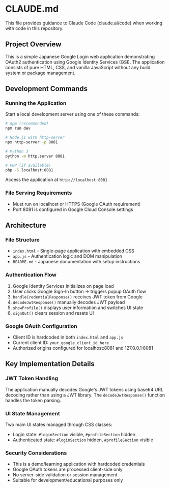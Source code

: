 # CLAUDE.md

This file provides guidance to Claude Code (claude.ai/code) when working with code in this repository.

## Project Overview

This is a simple Japanese Google Login web application demonstrating OAuth2 authentication using Google Identity Services (GSI). The application consists of pure HTML, CSS, and vanilla JavaScript without any build system or package management.

## Development Commands

### Running the Application
Start a local development server using one of these commands:

```bash
# npm (recommended)
npm run dev

# Node.js with http-server
npx http-server -p 8081

# Python 3
python -m http.server 8081

# PHP (if available)
php -S localhost:8081
```

Access the application at `http://localhost:8081`

### File Serving Requirements
- Must run on localhost or HTTPS (Google OAuth requirement)
- Port 8081 is configured in Google Cloud Console settings

## Architecture

### File Structure
- `index.html` - Single-page application with embedded CSS
- `app.js` - Authentication logic and DOM manipulation
- `README.md` - Japanese documentation with setup instructions

### Authentication Flow
1. Google Identity Services initializes on page load
2. User clicks Google Sign-In button → triggers popup OAuth flow
3. `handleCredentialResponse()` receives JWT token from Google
4. `decodeJwtResponse()` manually decodes JWT payload
5. `showProfile()` displays user information and switches UI state
6. `signOut()` clears session and resets UI

### Google OAuth Configuration
- Client ID is hardcoded in both `index.html` and `app.js`
- Current client ID: `your_google_client_id_here`
- Authorized origins configured for localhost:8081 and 127.0.0.1:8081

## Key Implementation Details

### JWT Token Handling
The application manually decodes Google's JWT tokens using base64 URL decoding rather than using a JWT library. The `decodeJwtResponse()` function handles the token parsing.

### UI State Management
Two main UI states managed through CSS classes:
- Login state: `#loginSection` visible, `#profileSection` hidden
- Authenticated state: `#loginSection` hidden, `#profileSection` visible

### Security Considerations
- This is a demo/learning application with hardcoded credentials
- Google OAuth tokens are processed client-side only
- No server-side validation or session management
- Suitable for development/educational purposes only
